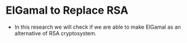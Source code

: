 # ElGamal to Replace RSA
- In this research we will check if we are able to make ElGamal as an alternative of RSA cryptosystem.
